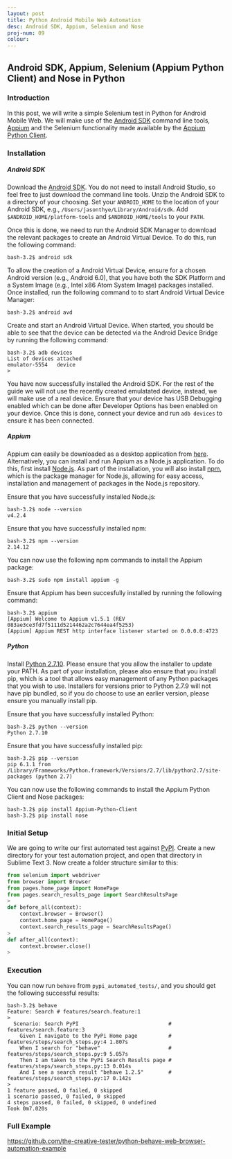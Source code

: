 ```yaml
---
layout: post
title: Python Android Mobile Web Automation
desc: Android SDK, Appium, Selenium and Nose
proj-num: 09
colour: 
---
```




## Android SDK, Appium, Selenium (Appium Python Client) and Nose in Python

### Introduction

In this post, we will write a simple Selenium test in Python for Android Mobile Web.  We will make use of the [Android SDK](http://developer.android.com/sdk/index.html) command line tools, [Appium](http://appium.io/) and the Selenium functionality made available by the [Appium Python Client](https://github.com/appium/python-client).

### Installation

##### Android SDK

Download the [Android SDK](http://developer.android.com/sdk/index.html).  You do not need to install Android Studio, so feel free to just download the command line tools.  Unzip the Android SDK to a directory of your choosing.  Set your ```ANDROID_HOME``` to the location of your Android SDK, e.g., ```/Users/jasonthye/Library/Android/sdk```.  Add ```$ANDROID_HOME/platform-tools``` and ```$ANDROID_HOME/tools``` to your ```PATH```.

Once this is done, we need to run the Android SDK Manager to download the relevant packages to create an Android Virtual Device.  To do this, run the following command:

>
~~~ shell
bash-3.2$ android sdk  
~~~

To allow the creation of a Android Virtual Device, ensure for a chosen Android version (e.g., Android 6.0), that you have both the SDK Platform and a System Image (e.g., Intel x86 Atom System Image) packages installed.  Once installed, run the following command to to start Android Virtual Device Manager:

>
~~~ shell
bash-3.2$ android avd  
~~~

Create and start an Android Virtual Device.  When started, you should be able to see that the device can be detected via the Android Device Bridge by running the following command:

>
~~~ shell
bash-3.2$ adb devices
List of devices attached
emulator-5554   device
>  
~~~

You have now successfully installed the Android SDK.  For the rest of the guide we will not use the recently created emulatated device, instead, we will make use of a real device.  Ensure that your device has USB Debugging enabled which can be done after Developer Options has been enabled on your device.  Once this is done, connect your device and run ```adb devices``` to ensure it has been connected.

##### Appium

Appium can easily be downloaded as a desktop application from [here](http://appium.io/downloads.html).  Alternatively, you can install and run Appium as a Node.js application.  To do this, first install [Node.js](https://nodejs.org/en/).  As part of the installation, you will also install [npm](https://docs.npmjs.com/getting-started/what-is-npm), which is the package manager for Node.js, allowing for easy access, installation and management of packages in the Node.js repository.

Ensure that you have successfully installed Node.js:  

>
~~~ shell
bash-3.2$ node --version
v4.2.4
~~~

Ensure that you have successfully installed npm: 

>
~~~ shell
bash-3.2$ npm --version
2.14.12
~~~

You can now use the following npm commands to install the Appium package:

>
~~~ shell
bash-3.2$ sudo npm install appium -g
~~~

Ensure that Appium has been succesfully installed by running the following command:

>
~~~ shell
bash-3.2$ appium
[Appium] Welcome to Appium v1.5.1 (REV 083ae3ce3fd7f5111d5214462a2c7644ea4f5253)
[Appium] Appium REST http interface listener started on 0.0.0.0:4723
~~~

##### Python

Install [Python 2.7.10](https://www.python.org/downloads/release/python-2710/).  Please ensure that you allow the installer to update your PATH.  As part of your installation, please also ensure that you install pip, which is a tool that allows easy management of any Python packages that you wish to use.  Installers for versions prior to Python 2.7.9 will not have pip bundled, so if you do choose to use an earlier version, please ensure you manually install pip.

Ensure that you have successfully installed Python:  

>
~~~ shell
bash-3.2$ python --version  
Python 2.7.10
~~~

Ensure that you have successfully installed pip: 

>
~~~ shell
bash-3.2$ pip --version
pip 6.1.1 from /Library/Frameworks/Python.framework/Versions/2.7/lib/python2.7/site-packages (python 2.7)
~~~

You can now use the following commands to install the Appium Python Client and Nose packages:

>
~~~ shell
bash-3.2$ pip install Appium-Python-Client
bash-3.2$ pip install nose
~~~

### Initial Setup

We are going to write our first automated test against [PyPI](https://pypi.python.org/pypi).  Create a new directory for your test automation project, and open that directory in Sublime Text 3.  Now create a folder structure similar to this:

>
~~~ python
from selenium import webdriver
from browser import Browser
from pages.home_page import HomePage
from pages.search_results_page import SearchResultsPage
>
def before_all(context):
    context.browser = Browser()
    context.home_page = HomePage()
    context.search_results_page = SearchResultsPage()
>
def after_all(context):
    context.browser.close()
>
~~~

### Execution

You can now run ```behave``` from ```pypi_automated_tests/```, and you should get the following successful results:

>
~~~ shell
bash-3.2$ behave
Feature: Search # features/search.feature:1
>
  Scenario: Search PyPI                             # features/search.feature:3
    Given I navigate to the PyPi Home page          # features/steps/search_steps.py:4 1.807s
    When I search for "behave"                      # features/steps/search_steps.py:9 5.057s
    Then I am taken to the PyPi Search Results page # features/steps/search_steps.py:13 0.014s
    And I see a search result "behave 1.2.5"        # features/steps/search_steps.py:17 0.142s
>
1 feature passed, 0 failed, 0 skipped
1 scenario passed, 0 failed, 0 skipped
4 steps passed, 0 failed, 0 skipped, 0 undefined
Took 0m7.020s
~~~

### Full Example

<https://github.com/the-creative-tester/python-behave-web-browser-automation-example>

